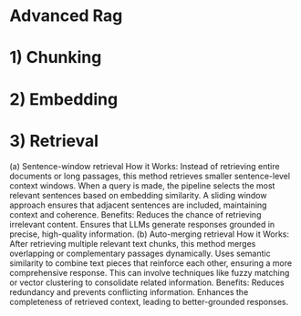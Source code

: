 # Advanced Rag

<h1> 1) Chunking </h1>





<h1> 2) Embedding </h1>


<h1> 3) Retrieval </h1>

(a) Sentence-window retrieval
How it Works:
Instead of retrieving entire documents or long passages, this method retrieves smaller sentence-level context windows.
When a query is made, the pipeline selects the most relevant sentences based on embedding similarity.
A sliding window approach ensures that adjacent sentences are included, maintaining context and coherence.
Benefits:
Reduces the chance of retrieving irrelevant content.
Ensures that LLMs generate responses grounded in precise, high-quality information.
(b) Auto-merging retrieval
How it Works:
After retrieving multiple relevant text chunks, this method merges overlapping or complementary passages dynamically.
Uses semantic similarity to combine text pieces that reinforce each other, ensuring a more comprehensive response.
This can involve techniques like fuzzy matching or vector clustering to consolidate related information.
Benefits:
Reduces redundancy and prevents conflicting information.
Enhances the completeness of retrieved context, leading to better-grounded responses.
